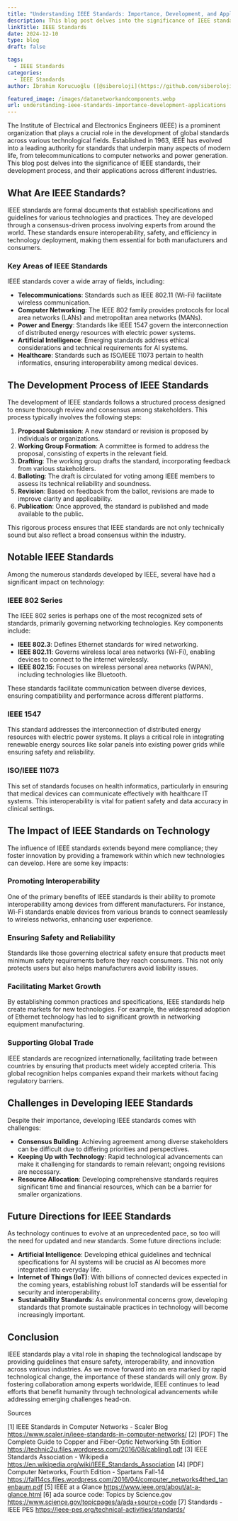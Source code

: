 ```yaml
---
title: "Understanding IEEE Standards: Importance, Development, and Applications"
description: This blog post delves into the significance of IEEE standards, their development process, and their applications across different industries.
linkTitle: IEEE Standards
date: 2024-12-10
type: blog
draft: false

tags:
  - IEEE Standards
categories:
  - IEEE Standards
author: İbrahim Korucuoğlu ([@siberoloji](https://github.com/siberoloji))

featured_image: /images/datanetworkandcomponents.webp
url: understanding-ieee-standards-importance-development-applications
---
```

The Institute of Electrical and Electronics Engineers (IEEE) is a prominent organization that plays a crucial role in the development of global standards across various technological fields. Established in 1963, IEEE has evolved into a leading authority for standards that underpin many aspects of modern life, from telecommunications to computer networks and power generation. This blog post delves into the significance of IEEE standards, their development process, and their applications across different industries.

## What Are IEEE Standards?

IEEE standards are formal documents that establish specifications and guidelines for various technologies and practices. They are developed through a consensus-driven process involving experts from around the world. These standards ensure interoperability, safety, and efficiency in technology deployment, making them essential for both manufacturers and consumers.

### Key Areas of IEEE Standards

IEEE standards cover a wide array of fields, including:

- **Telecommunications**: Standards such as IEEE 802.11 (Wi-Fi) facilitate wireless communication.
- **Computer Networking**: The IEEE 802 family provides protocols for local area networks (LANs) and metropolitan area networks (MANs).
- **Power and Energy**: Standards like IEEE 1547 govern the interconnection of distributed energy resources with electric power systems.
- **Artificial Intelligence**: Emerging standards address ethical considerations and technical requirements for AI systems.
- **Healthcare**: Standards such as ISO/IEEE 11073 pertain to health informatics, ensuring interoperability among medical devices.

## The Development Process of IEEE Standards

The development of IEEE standards follows a structured process designed to ensure thorough review and consensus among stakeholders. This process typically involves the following steps:

1. **Proposal Submission**: A new standard or revision is proposed by individuals or organizations.
2. **Working Group Formation**: A committee is formed to address the proposal, consisting of experts in the relevant field.
3. **Drafting**: The working group drafts the standard, incorporating feedback from various stakeholders.
4. **Balloting**: The draft is circulated for voting among IEEE members to assess its technical reliability and soundness.
5. **Revision**: Based on feedback from the ballot, revisions are made to improve clarity and applicability.
6. **Publication**: Once approved, the standard is published and made available to the public.

This rigorous process ensures that IEEE standards are not only technically sound but also reflect a broad consensus within the industry.

## Notable IEEE Standards

Among the numerous standards developed by IEEE, several have had a significant impact on technology:

### IEEE 802 Series

The IEEE 802 series is perhaps one of the most recognized sets of standards, primarily governing networking technologies. Key components include:

- **IEEE 802.3**: Defines Ethernet standards for wired networking.
- **IEEE 802.11**: Governs wireless local area networks (Wi-Fi), enabling devices to connect to the internet wirelessly.
- **IEEE 802.15**: Focuses on wireless personal area networks (WPAN), including technologies like Bluetooth.

These standards facilitate communication between diverse devices, ensuring compatibility and performance across different platforms.

### IEEE 1547

This standard addresses the interconnection of distributed energy resources with electric power systems. It plays a critical role in integrating renewable energy sources like solar panels into existing power grids while ensuring safety and reliability.

### ISO/IEEE 11073

This set of standards focuses on health informatics, particularly in ensuring that medical devices can communicate effectively with healthcare IT systems. This interoperability is vital for patient safety and data accuracy in clinical settings.

## The Impact of IEEE Standards on Technology

The influence of IEEE standards extends beyond mere compliance; they foster innovation by providing a framework within which new technologies can develop. Here are some key impacts:

### Promoting Interoperability

One of the primary benefits of IEEE standards is their ability to promote interoperability among devices from different manufacturers. For instance, Wi-Fi standards enable devices from various brands to connect seamlessly to wireless networks, enhancing user experience.

### Ensuring Safety and Reliability

Standards like those governing electrical safety ensure that products meet minimum safety requirements before they reach consumers. This not only protects users but also helps manufacturers avoid liability issues.

### Facilitating Market Growth

By establishing common practices and specifications, IEEE standards help create markets for new technologies. For example, the widespread adoption of Ethernet technology has led to significant growth in networking equipment manufacturing.

### Supporting Global Trade

IEEE standards are recognized internationally, facilitating trade between countries by ensuring that products meet widely accepted criteria. This global recognition helps companies expand their markets without facing regulatory barriers.

## Challenges in Developing IEEE Standards

Despite their importance, developing IEEE standards comes with challenges:

- **Consensus Building**: Achieving agreement among diverse stakeholders can be difficult due to differing priorities and perspectives.
- **Keeping Up with Technology**: Rapid technological advancements can make it challenging for standards to remain relevant; ongoing revisions are necessary.
- **Resource Allocation**: Developing comprehensive standards requires significant time and financial resources, which can be a barrier for smaller organizations.

## Future Directions for IEEE Standards

As technology continues to evolve at an unprecedented pace, so too will the need for updated and new standards. Some future directions include:

- **Artificial Intelligence**: Developing ethical guidelines and technical specifications for AI systems will be crucial as AI becomes more integrated into everyday life.
- **Internet of Things (IoT)**: With billions of connected devices expected in the coming years, establishing robust IoT standards will be essential for security and interoperability.
- **Sustainability Standards**: As environmental concerns grow, developing standards that promote sustainable practices in technology will become increasingly important.

## Conclusion

IEEE standards play a vital role in shaping the technological landscape by providing guidelines that ensure safety, interoperability, and innovation across various industries. As we move forward into an era marked by rapid technological change, the importance of these standards will only grow. By fostering collaboration among experts worldwide, IEEE continues to lead efforts that benefit humanity through technological advancements while addressing emerging challenges head-on.

Sources

[1] IEEE Standards in Computer Networks - Scaler Blog <https://www.scaler.in/ieee-standards-in-computer-networks/>
[2] [PDF] The Complete Guide to Copper and Fiber-Optic Networking 5th Edition <https://technic2u.files.wordpress.com/2016/08/cabling1.pdf>
[3] IEEE Standards Association - Wikipedia <https://en.wikipedia.org/wiki/IEEE_Standards_Association>
[4] [PDF] Computer Networks, Fourth Edition - Spartans Fall-14 <https://fall14cs.files.wordpress.com/2016/04/computer_networks4thed_tanenbaum.pdf>
[5] IEEE at a Glance <https://www.ieee.org/about/at-a-glance.html>
[6] ada source code: Topics by Science.gov <https://www.science.gov/topicpages/a/ada+source+code>
[7] Standards - IEEE PES <https://ieee-pes.org/technical-activities/standards/>
